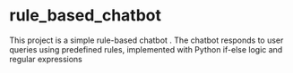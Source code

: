 # rule_based_chatbot
This project is a simple rule-based chatbot . The chatbot responds to user queries using predefined rules, implemented with Python if-else logic and regular expressions 
